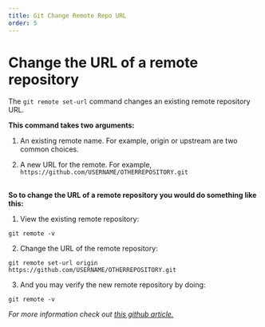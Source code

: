 ```yaml
---
title: Git Change Remote Repo URL
order: 5
---
```

# Change the URL of a remote repository

The `git remote set-url` command changes an existing remote repository URL.

**This command takes two arguments:**

1. An existing remote name. For example, origin or upstream are two common choices.

2. A new URL for the remote. For example, `https://github.com/USERNAME/OTHERREPOSITORY.git`

##  

**So to change the URL of a remote repository you would do something like this:**

1. View the existing remote repository:

  `git remote -v`

2. Change the URL of the remote repository:

  `git remote set-url origin https://github.com/USERNAME/OTHERREPOSITORY.git`

3. And you may verify the new remote repository by doing:

  `git remote -v`

_For more information check out [this github article.](https://help.github.com/articles/changing-a-remote-s-url/)_
